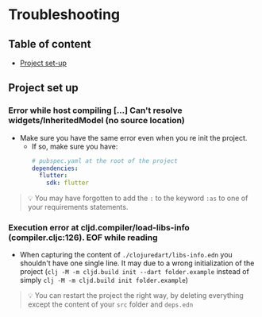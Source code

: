 # Troubleshooting

## Table of content
* [Project set-up](./Troubleshooting.md#project-set--up)

##  Project set up

### Error while host compiling [...] Can't resolve widgets/InheritedModel (no source location)

* Make sure you have the same error even when you re init the project.
    * If so, make sure you have:
        ```yaml
        # pubspec.yaml at the root of the project
        dependencies:
          flutter:
            sdk: flutter
        ```
> :bulb: You may have forgotten to add the `:` to the keyword `:as` to one of your requirements statements.

### Execution error at cljd.compiler/load-libs-info (compiler.cljc:126). EOF while reading

* When capturing the content of `./clojuredart/libs-info.edn` you shouldn't have one single line.
It may due to a wrong initialization of the project (`clj -M -m cljd.build init --dart folder.example` instead of simply `clj -M -m cljd.build init folder.example`)

> :bulb: You can restart the project the right way, by deleting everything except the content of your `src` folder and `deps.edn`
